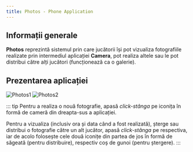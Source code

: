 ```yaml
---
title: Photos - Phone Application
---
```


## Informații generale

**Photos** reprezintă sistemul prin care jucătorii își pot vizualiza fotografiile realizate prin intermediul aplicației **Camera**, pot realiza altele sau le pot distribui către alți jucători (funcționează ca o galerie). 

## Prezentarea aplicației

<Image src="https://i.imgur.com/Jc8stnw.png" alt="Photos1" /> <Image src="https://i.imgur.com/DLOJr9G.png" alt="Photos2" />  

::: tip
Pentru a realiza o nouă fotografie, apasă *click-stânga* pe iconița în formă de cameră din dreapta-sus a aplicației.

Pentru a vizualiza (inclusiv ora și data când a fost realizată), șterge sau distribui o fotografie către un alt jucător, apasă *click-stânga* pe respectiva, iar de acolo folosește cele două iconițe din partea de jos în formă de săgeată (pentru distribuire), respectiv coș de gunoi (pentru ștergere). 
::: 